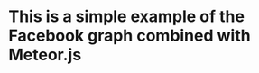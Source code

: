This is a simple example of the Facebook graph combined with Meteor.js
======================================================================


